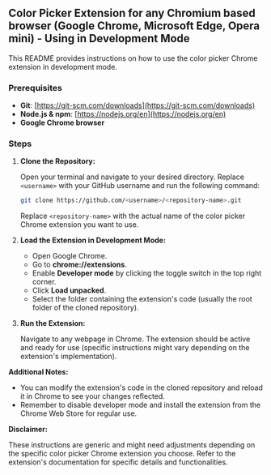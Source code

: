 ## Color Picker Extension for any Chromium based browser (Google Chrome, Microsoft Edge, Opera mini) - Using in Development Mode

This README provides instructions on how to use the color picker Chrome extension in development mode. 

### Prerequisites

* **Git**: [https://git-scm.com/downloads](https://git-scm.com/downloads)
* **Node.js & npm**: [https://nodejs.org/en](https://nodejs.org/en)
* **Google Chrome browser**

### Steps

1. **Clone the Repository:**

   Open your terminal and navigate to your desired directory. 
   Replace `<username>` with your GitHub username and run the following command:

   ```bash
   git clone https://github.com/<username>/<repository-name>.git
   ```

   Replace `<repository-name>` with the actual name of the color picker Chrome extension you want to use.

2. **Load the Extension in Development Mode:**

   * Open Google Chrome.
   * Go to **chrome://extensions**.
   * Enable **Developer mode** by clicking the toggle switch in the top right corner.
   * Click **Load unpacked**.
   * Select the folder containing the extension's code (usually the root folder of the cloned repository).

3. **Run the Extension:**

   Navigate to any webpage in Chrome.
   The extension should be active and ready for use (specific instructions might vary depending on the extension's implementation).

**Additional Notes:**

* You can modify the extension's code in the cloned repository and reload it in Chrome to see your changes reflected.
* Remember to disable developer mode and install the extension from the Chrome Web Store for regular use.

**Disclaimer:**

These instructions are generic and might need adjustments depending on the specific color picker Chrome extension you choose. Refer to the extension's documentation for specific details and functionalities.